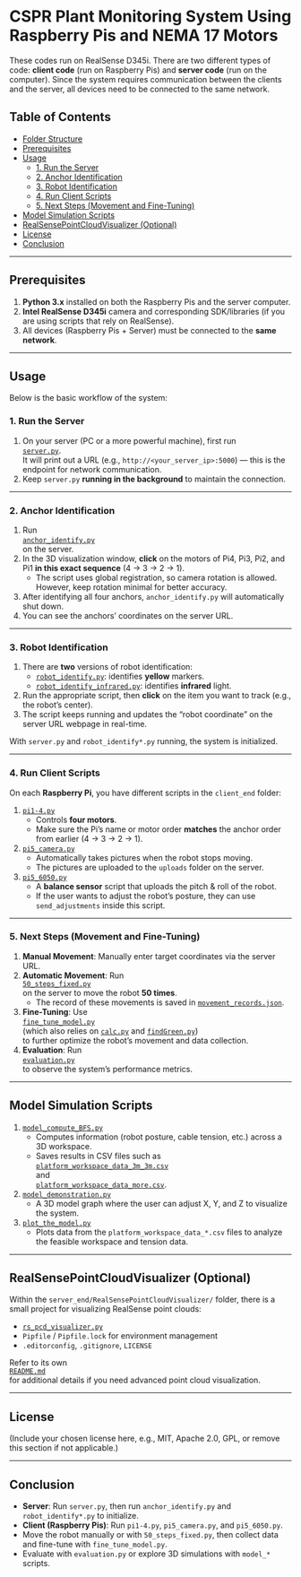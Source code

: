 # CSPR Plant Monitoring System Using Raspberry Pis and NEMA 17 Motors

These codes run on RealSense D345i. There are two different types of code: **client code** (run on Raspberry Pis) and **server code** (run on the computer). Since the system requires communication between the clients and the server, all devices need to be connected to the same network.

## Table of Contents

- [Folder Structure](#folder-structure)
- [Prerequisites](#prerequisites)
- [Usage](#usage)
  - [1. Run the Server](#1-run-the-server)
  - [2. Anchor Identification](#2-anchor-identification)
  - [3. Robot Identification](#3-robot-identification)
  - [4. Run Client Scripts](#4-run-client-scripts)
  - [5. Next Steps (Movement and Fine-Tuning)](#5-next-steps-movement-and-fine-tuning)
- [Model Simulation Scripts](#model-simulation-scripts)
- [RealSensePointCloudVisualizer (Optional)](#realsensepointcloudvisualizer-optional)
- [License](#license)
- [Conclusion](#conclusion)

---
## Prerequisites

1. **Python 3.x** installed on both the Raspberry Pis and the server computer.
2. **Intel RealSense D345i** camera and corresponding SDK/libraries (if you are using scripts that rely on RealSense).
3. All devices (Raspberry Pis + Server) must be connected to the **same network**.

---

## Usage

Below is the basic workflow of the system:

### 1. Run the Server

1. On your server (PC or a more powerful machine), first run  
   [`server.py`](https://github.com/YellowSubmarine1999/cspr/blob/main/server_end/server.py).  
   It will print out a URL (e.g., `http://<your_server_ip>:5000`) — this is the endpoint for network communication.
2. Keep `server.py` **running in the background** to maintain the connection.

---

### 2. Anchor Identification

1. Run  
   [`anchor_identify.py`](https://github.com/YellowSubmarine1999/cspr/blob/main/server_end/anchor_identify.py)  
   on the server.  
2. In the 3D visualization window, **click** on the motors of Pi4, Pi3, Pi2, and Pi1 **in this exact sequence** (4 → 3 → 2 → 1).  
   - The script uses global registration, so camera rotation is allowed. However, keep rotation minimal for better accuracy.  
3. After identifying all four anchors, `anchor_identify.py` will automatically shut down.  
4. You can see the anchors’ coordinates on the server URL.

---

### 3. Robot Identification

1. There are **two** versions of robot identification:
   - [`robot_identify.py`](https://github.com/YellowSubmarine1999/cspr/blob/main/server_end/robot_identify.py): identifies **yellow** markers.
   - [`robot_identify_infrared.py`](https://github.com/YellowSubmarine1999/cspr/blob/main/server_end/robot_identify_infrared.py): identifies **infrared** light.
2. Run the appropriate script, then **click** on the item you want to track (e.g., the robot’s center).
3. The script keeps running and updates the “robot coordinate” on the server URL webpage in real-time.

With `server.py` and `robot_identify*.py` running, the system is initialized.

---

### 4. Run Client Scripts

On each **Raspberry Pi**, you have different scripts in the `client_end` folder:

1. [`pi1-4.py`](https://github.com/YellowSubmarine1999/cspr/blob/main/client_end/pi1-4.py)  
   - Controls **four motors**.  
   - Make sure the Pi’s name or motor order **matches** the anchor order from earlier (4 → 3 → 2 → 1).
2. [`pi5_camera.py`](https://github.com/YellowSubmarine1999/cspr/blob/main/client_end/pi5_camera.py)  
   - Automatically takes pictures when the robot stops moving.  
   - The pictures are uploaded to the `uploads` folder on the server.
3. [`pi5_6050.py`](https://github.com/YellowSubmarine1999/cspr/blob/main/client_end/pi5_6050.py)  
   - A **balance sensor** script that uploads the pitch & roll of the robot.  
   - If the user wants to adjust the robot’s posture, they can use `send_adjustments` inside this script.

---

### 5. Next Steps (Movement and Fine-Tuning)

1. **Manual Movement**: Manually enter target coordinates via the server URL.
2. **Automatic Movement**: Run  
   [`50_steps_fixed.py`](https://github.com/YellowSubmarine1999/cspr/blob/main/server_end/50_steps_fixed.py)  
   on the server to move the robot **50 times**.  
   - The record of these movements is saved in [`movement_records.json`](https://github.com/YellowSubmarine1999/cspr/blob/main/server_end/movement_records.json).
3. **Fine-Tuning**: Use  
   [`fine_tune_model.py`](https://github.com/YellowSubmarine1999/cspr/blob/main/server_end/fine_tune_model.py)  
   (which also relies on [`calc.py`](https://github.com/YellowSubmarine1999/cspr/blob/main/server_end/calc.py) and [`findGreen.py`](https://github.com/YellowSubmarine1999/cspr/blob/main/server_end/findGreen.py))  
   to further optimize the robot’s movement and data collection.
4. **Evaluation**: Run  
   [`evaluation.py`](https://github.com/YellowSubmarine1999/cspr/blob/main/server_end/evaluation.py)  
   to observe the system’s performance metrics.

---

## Model Simulation Scripts

1. [`model_compute_BFS.py`](https://github.com/YellowSubmarine1999/cspr/blob/main/server_end/model_compute_BFS.py)  
   - Computes information (robot posture, cable tension, etc.) across a 3D workspace.  
   - Saves results in CSV files such as  
     [`platform_workspace_data_3m_3m.csv`](https://github.com/YellowSubmarine1999/cspr/blob/main/server_end/platform_workspace_data_3m_3m.csv)  
     and  
     [`platform_workspace_data_more.csv`](https://github.com/YellowSubmarine1999/cspr/blob/main/server_end/platform_workspace_data_more.csv).
2. [`model_demonstration.py`](https://github.com/YellowSubmarine1999/cspr/blob/main/server_end/model_demonstration.py)  
   - A 3D model graph where the user can adjust X, Y, and Z to visualize the system.
3. [`plot_the_model.py`](https://github.com/YellowSubmarine1999/cspr/blob/main/server_end/plot_the_model.py)  
   - Plots data from the `platform_workspace_data_*.csv` files to analyze the feasible workspace and tension data.

---

## RealSensePointCloudVisualizer (Optional)

Within the `server_end/RealSensePointCloudVisualizer/` folder, there is a small project for visualizing RealSense point clouds:

- [`rs_pcd_visualizer.py`](https://github.com/YellowSubmarine1999/cspr/blob/main/server_end/RealSensePointCloudVisualizer/rs_pcd_visualizer.py)  
- `Pipfile` / `Pipfile.lock` for environment management  
- `.editorconfig`, `.gitignore`, `LICENSE`

Refer to its own  
[`README.md`](https://github.com/YellowSubmarine1999/cspr/blob/main/server_end/RealSensePointCloudVisualizer/README.md)  
for additional details if you need advanced point cloud visualization.

---

## License

(Include your chosen license here, e.g., MIT, Apache 2.0, GPL, or remove this section if not applicable.)

---

## Conclusion

- **Server**: Run `server.py`, then run `anchor_identify.py` and `robot_identify*.py` to initialize.
- **Client (Raspberry Pis)**: Run `pi1-4.py`, `pi5_camera.py`, and `pi5_6050.py`.
- Move the robot manually or with `50_steps_fixed.py`, then collect data and fine-tune with `fine_tune_model.py`.
- Evaluate with `evaluation.py` or explore 3D simulations with `model_*` scripts.

